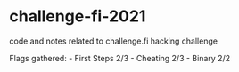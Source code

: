 # challenge-fi-2021

code and notes related to challenge.fi hacking challenge

Flags gathered:
    - First Steps 2/3
    - Cheating 2/3
    - Binary 2/2

